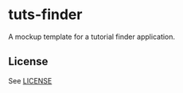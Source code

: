 # tuts-finder

A mockup template for a tutorial finder application.

## License

See [LICENSE](LICENSE)